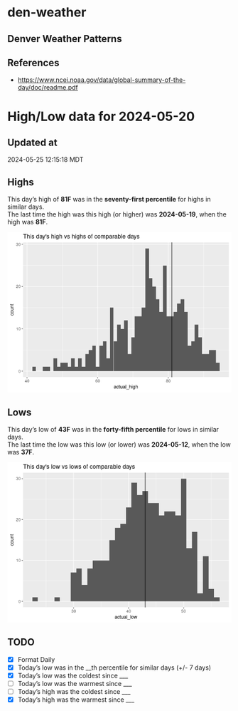 

# den-weather

## Denver Weather Patterns

## References

- <https://www.ncei.noaa.gov/data/global-summary-of-the-day/doc/readme.pdf>

# High/Low data for 2024-05-20

## Updated at

2024-05-25 12:15:18 MDT

## Highs

This day’s high of **81F** was in the **seventy-first percentile** for
highs in similar days.  
The last time the high was this high (or higher) was **2024-05-19**,
when the high was **81F**.

![](readme_files/figure-commonmark/unnamed-chunk-4-1.png)

## Lows

This day’s low of **43F** was in the **forty-fifth percentile** for lows
in similar days.  
The last time the low was this low (or lower) was **2024-05-12**, when
the low was **37F**.

![](readme_files/figure-commonmark/unnamed-chunk-6-1.png)

## TODO

- [x] Format Daily
- [x] Today’s low was in the \_\_th percentile for similar days (+/- 7
  days)
- [x] Today’s low was the coldest since \_\_\_
- [ ] Today’s low was the warmest since \_\_\_
- [ ] Today’s high was the coldest since \_\_\_
- [x] Today’s high was the warmest since \_\_\_
